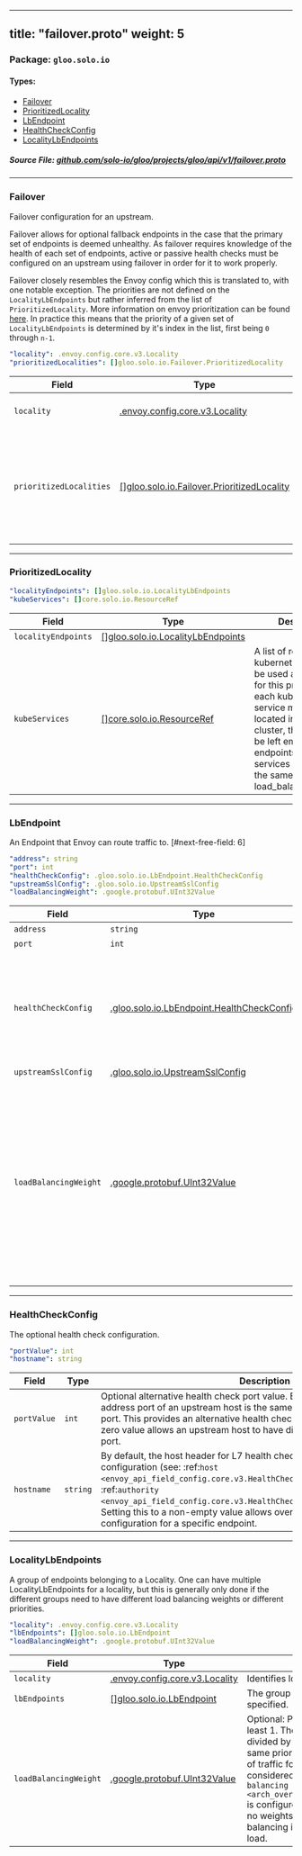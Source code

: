
---
title: "failover.proto"
weight: 5
---

<!-- Code generated by solo-kit. DO NOT EDIT. -->


### Package: `gloo.solo.io` 
#### Types:


- [Failover](#failover)
- [PrioritizedLocality](#prioritizedlocality)
- [LbEndpoint](#lbendpoint)
- [HealthCheckConfig](#healthcheckconfig)
- [LocalityLbEndpoints](#localitylbendpoints)
  



##### Source File: [github.com/solo-io/gloo/projects/gloo/api/v1/failover.proto](https://github.com/solo-io/gloo/blob/master/projects/gloo/api/v1/failover.proto)





---
### Failover

 
Failover configuration for an upstream.

Failover allows for optional fallback endpoints in the case that the primary set of endpoints is deemed
unhealthy. As failover requires knowledge of the health of each set of endpoints, active or passive
health checks must be configured on an upstream using failover in order for it to work properly.

Failover closely resembles the Envoy config which this is translated to, with one notable exception.
The priorities are not defined on the `LocalityLbEndpoints` but rather inferred from the list of
`PrioritizedLocality`. More information on envoy prioritization can be found
[here](https://www.envoyproxy.io/docs/envoy/v1.14.1/intro/arch_overview/upstream/load_balancing/priority#arch-overview-load-balancing-priority-levels).
In practice this means that the priority of a given set of `LocalityLbEndpoints` is determined by it's index in
the list, first being `0` through `n-1`.

```yaml
"locality": .envoy.config.core.v3.Locality
"prioritizedLocalities": []gloo.solo.io.Failover.PrioritizedLocality

```

| Field | Type | Description | Default |
| ----- | ---- | ----------- |----------- | 
| `locality` | [.envoy.config.core.v3.Locality](../../../../../../../../envoy/config/core/v3/base.proto.sk/#locality) | Identifies location of where the parent upstream hosts run. |  |
| `prioritizedLocalities` | [[]gloo.solo.io.Failover.PrioritizedLocality](../failover.proto.sk/#prioritizedlocality) | PrioritizedLocality is an implicitly prioritized list of lists of `LocalityLbEndpoints`. The priority of each list of `LocalityLbEndpoints` is determined by it's index in the list. |  |




---
### PrioritizedLocality



```yaml
"localityEndpoints": []gloo.solo.io.LocalityLbEndpoints
"kubeServices": []core.solo.io.ResourceRef

```

| Field | Type | Description | Default |
| ----- | ---- | ----------- |----------- | 
| `localityEndpoints` | [[]gloo.solo.io.LocalityLbEndpoints](../failover.proto.sk/#localitylbendpoints) |  |  |
| `kubeServices` | [[]core.solo.io.ResourceRef](../../../../../../solo-kit/api/v1/ref.proto.sk/#resourceref) | A list of references to kubernetes services to be used as endpoints for this priority. As each kubernetes service must be located in the current cluster, the locality will be left empty, and all endpoints from these services will be given the same load_balancing_weight. |  |




---
### LbEndpoint

 
An Endpoint that Envoy can route traffic to.
[#next-free-field: 6]

```yaml
"address": string
"port": int
"healthCheckConfig": .gloo.solo.io.LbEndpoint.HealthCheckConfig
"upstreamSslConfig": .gloo.solo.io.UpstreamSslConfig
"loadBalancingWeight": .google.protobuf.UInt32Value

```

| Field | Type | Description | Default |
| ----- | ---- | ----------- |----------- | 
| `address` | `string` | Address (hostname or IP). |  |
| `port` | `int` | Port the instance is listening on. |  |
| `healthCheckConfig` | [.gloo.solo.io.LbEndpoint.HealthCheckConfig](../failover.proto.sk/#healthcheckconfig) | The optional health check configuration is used as configuration for the health checker to contact the health checked host. .. attention:: This takes into effect only for upstream clusters with :ref:`active health checking <arch_overview_health_checking>` enabled. |  |
| `upstreamSslConfig` | [.gloo.solo.io.UpstreamSslConfig](../ssl.proto.sk/#upstreamsslconfig) |  |  |
| `loadBalancingWeight` | [.google.protobuf.UInt32Value](https://developers.google.com/protocol-buffers/docs/reference/csharp/class/google/protobuf/well-known-types/u-int-32-value) | The optional load balancing weight of the upstream host; at least 1. Envoy uses the load balancing weight in some of the built in load balancers. The load balancing weight for an endpoint is divided by the sum of the weights of all endpoints in the endpoint's locality to produce a percentage of traffic for the endpoint. This percentage is then further weighted by the endpoint's locality's load balancing weight from LocalityLbEndpoints. If unspecified, each host is presumed to have equal weight in a locality. |  |




---
### HealthCheckConfig

 
The optional health check configuration.

```yaml
"portValue": int
"hostname": string

```

| Field | Type | Description | Default |
| ----- | ---- | ----------- |----------- | 
| `portValue` | `int` | Optional alternative health check port value. By default the health check address port of an upstream host is the same as the host's serving address port. This provides an alternative health check port. Setting this with a non-zero value allows an upstream host to have different health check address port. |  |
| `hostname` | `string` | By default, the host header for L7 health checks is controlled by cluster level configuration (see: :ref:`host <envoy_api_field_config.core.v3.HealthCheck.HttpHealthCheck.host>` and :ref:`authority <envoy_api_field_config.core.v3.HealthCheck.GrpcHealthCheck.authority>`). Setting this to a non-empty value allows overriding the cluster level configuration for a specific endpoint. |  |




---
### LocalityLbEndpoints

 
A group of endpoints belonging to a Locality.
One can have multiple LocalityLbEndpoints for a locality, but this is
generally only done if the different groups need to have different load
balancing weights or different priorities.

```yaml
"locality": .envoy.config.core.v3.Locality
"lbEndpoints": []gloo.solo.io.LbEndpoint
"loadBalancingWeight": .google.protobuf.UInt32Value

```

| Field | Type | Description | Default |
| ----- | ---- | ----------- |----------- | 
| `locality` | [.envoy.config.core.v3.Locality](../../../../../../../../envoy/config/core/v3/base.proto.sk/#locality) | Identifies location of where the upstream hosts run. |  |
| `lbEndpoints` | [[]gloo.solo.io.LbEndpoint](../failover.proto.sk/#lbendpoint) | The group of endpoints belonging to the locality specified. |  |
| `loadBalancingWeight` | [.google.protobuf.UInt32Value](https://developers.google.com/protocol-buffers/docs/reference/csharp/class/google/protobuf/well-known-types/u-int-32-value) | Optional: Per priority/region/zone/sub_zone weight; at least 1. The load balancing weight for a locality is divided by the sum of the weights of all localities at the same priority level to produce the effective percentage of traffic for the locality. Locality weights are only considered when :ref:`locality weighted load balancing <arch_overview_load_balancing_locality_weighted_lb>` is configured. These weights are ignored otherwise. If no weights are specified when locality weighted load balancing is enabled, the locality isga assigned no load. |  |





<!-- Start of HubSpot Embed Code -->
<script type="text/javascript" id="hs-script-loader" async defer src="//js.hs-scripts.com/5130874.js"></script>
<!-- End of HubSpot Embed Code -->
